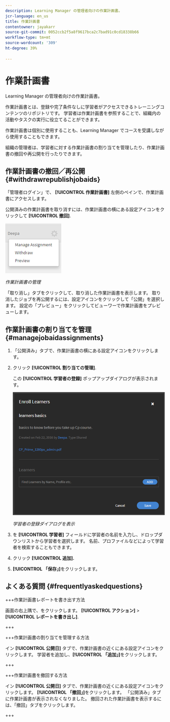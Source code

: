 ```yaml
---
description: Learning Manager の管理者向けの作業計画書。
jcr-language: en_us
title: 作業計画書
contentowner: jayakarr
source-git-commit: 0052ccb2f5a8f9617bca2c7bad91c0cd18338b66
workflow-type: tm+mt
source-wordcount: '309'
ht-degree: 39%

---
```




# 作業計画書

Learning Manager の管理者向けの作業計画書。

作業計画書とは、登録や完了条件なしに学習者がアクセスできるトレーニングコンテンツのリポジトリです。 学習者は作業計画書を参照することで、組織内の活動やタスクの実行に役立てることができます。

作業計画書は個別に使用することも、Learning Manager でコースを受講しながら使用することもできます。

組織の管理者は、学習者に対する作業計画書の割り当てを管理したり、作業計画書の撤回や再公開を行ったりできます。

## 作業計画書の撤回／再公開 {#withdrawrepublishjobaids}

「管理者ログイン」で、 **[!UICONTROL 作業計画書]** 左側のペインで、作業計画書にアクセスします。

公開済みの作業計画書を取り消すには、作業計画書の横にある設定アイコンをクリックして **[!UICONTROL 撤回]**.

![](assets/withdraw-job-aids-admin.png)

*作業計画書の管理*

「取り消し」タブをクリックして、取り消した作業計画書を表示します。 取り消したジョブを再公開するには、設定アイコンをクリックして「公開」を選択します。 設定の「プレビュー」をクリックしてビューワーで作業計画書をプレビューします。

## 作業計画書の割り当てを管理 {#managejobaidassignments}

1. 「公開済み」タブで、作業計画書の横にある設定アイコンをクリックします。


1. クリック **[!UICONTROL 割り当ての管理]**.

   この **[!UICONTROL 学習者の登録]** ポップアップダイアログが表示されます。

   ![](assets/enroll-learners-job-aids.png)

   *学習者の登録ダイアログを表示*

1. を **[!UICONTROL 学習者]** フィールドに学習者の名前を入力し、ドロップダウンリストから学習者を選択します。 名前、プロファイルなどによって学習者を検索することもできます。
1. クリック **[!UICONTROL 追加].**
1. **[!UICONTROL 「保存」]**&#x200B;をクリックします。

## よくある質問 {#frequentlyaskedquestions}

+++作業計画書レポートを書き出す方法

画面の右上隅で、をクリックします。 **[!UICONTROL アクション]** > **[!UICONTROL レポートを書き出し]**.

+++

+++作業計画書の割り当てを管理する方法

イン **[!UICONTROL 公開日]** タブで、作業計画書の近くにある設定アイコンをクリックします。 学習者を追加し、**[!UICONTROL 「追加」]**&#x200B;をクリックします。

+++

+++作業計画書を撤回する方法

イン **[!UICONTROL 公開日]** タブで、作業計画書の近くにある設定アイコンをクリックします。 **[!UICONTROL 「撤回」]**&#x200B;をクリックします。 「公開済み」タブに作業計画書が表示されなくなりました。 撤回された作業計画書を表示するには、「撤回」タブをクリックします。

+++
